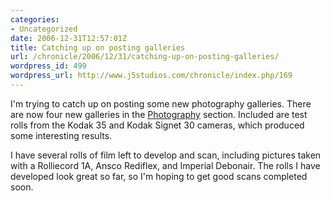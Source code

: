 ```yaml
--- 
categories:
- Uncategorized
date: 2006-12-31T12:57:01Z
title: Catching up on posting galleries
url: /chronicle/2006/12/31/catching-up-on-posting-galleries/
wordpress_id: 499
wordpress_url: http://www.j5studios.com/chronicle/index.php/169
---
```

I'm trying to catch up on posting some new photography galleries.  There are now four new galleries in the <a href="/photography/">Photography</a> section. Included are test rolls from the Kodak 35 and Kodak Signet 30 cameras, which produced some interesting results.

I have several rolls of film left to develop and scan, including pictures taken with a Rolliecord 1A, Ansco Rediflex, and Imperial Debonair.  The rolls I have developed look great so far, so I'm hoping to get good scans completed soon.

